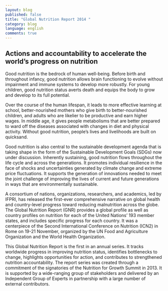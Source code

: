 ```yaml
---
layout: blog
published: false
title: "Global Nutrition Report 2014 "
category: blog
language: english
comments: true
---
```


## **Actions and accountability to accelerate the world’s progress on nutrition** 

Good nutrition is the bedrock of human well-being. Before birth and throughout infancy, good nutrition allows brain functioning to evolve without impairment and immune systems to develop more robustly. For young children, good nutrition status averts death and equips the body to grow and develop to its full potential. 
<!-- more -->

Over the course of the human lifespan, it leads to more effective learning at school, better-nourished mothers who give birth to better-nourished children, and adults who are likelier to be productive and earn higher wages. In middle age, it gives people metabolisms that are better prepared to ward off the diseases associated with changes in diet and physical activity. Without good nutrition, people’s lives and livelihoods are built on quicksand.

Good nutrition is also central to the sustainable development agenda that is taking shape in the form of the Sustainable Development Goals (SDGs) now under discussion. Inherently sustaining, good nutrition flows throughout the life cycle and across the generations. It promotes individual resilience in the face of shocks and uncertainties generated by climate change and extreme price fluctuations. It supports the generation of innovations needed to meet the joint challenge of improving the lives of current and future generations in ways that are environmentally sustainable.

A consortium of nations, organizations, researchers, and academics, led by IFPRI, has released the first-ever comprehensive narrative on global health and country-level progress toward reducing malnutrition across the globe. The Global Nutrition Report (GNR) provides a global profile as well as country profiles on nutrition for each of the United Nations’ 193 member states, and includes specific progress for each country. It was a centerpiece of the Second International Conference on Nutrition (ICN2) in Rome on 19-21 November, organized by the UN Food and Agriculture Organization and the World Health Organization.

This Global Nutrition Report is the first in an annual series. It tracks worldwide progress in improving nutrition status, identifies bottlenecks to change, highlights opportunities for action, and contributes to strengthened nutrition accountability. The report series was created through a commitment of the signatories of the Nutrition for Growth Summit in 2013. It is supported by a wide-ranging group of stakeholders and delivered by an Independent Group of Experts in partnership with a large number of external contributors.